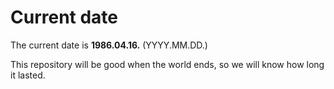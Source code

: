 # Current date

The current date is **1986.04.16.** (YYYY.MM.DD.)

This repository will be good when the world ends, so we will know how long it lasted.